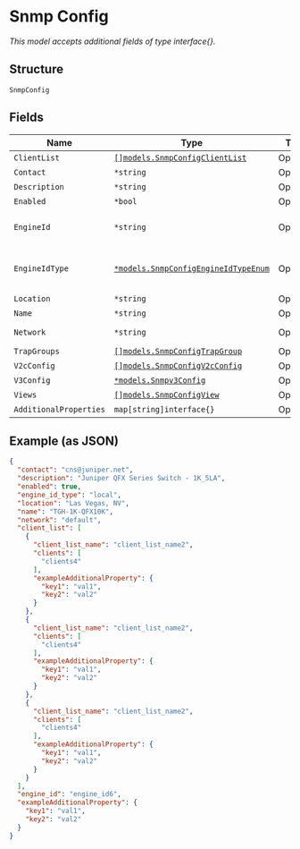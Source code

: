 
# Snmp Config

*This model accepts additional fields of type interface{}.*

## Structure

`SnmpConfig`

## Fields

| Name | Type | Tags | Description |
|  --- | --- | --- | --- |
| `ClientList` | [`[]models.SnmpConfigClientList`](../../doc/models/snmp-config-client-list.md) | Optional | - |
| `Contact` | `*string` | Optional | - |
| `Description` | `*string` | Optional | - |
| `Enabled` | `*bool` | Optional | **Default**: `true` |
| `EngineId` | `*string` | Optional | **Constraints**: *Maximum Length*: `27` |
| `EngineIdType` | [`*models.SnmpConfigEngineIdTypeEnum`](../../doc/models/snmp-config-engine-id-type-enum.md) | Optional | enum: `local`, `use_mac_address`<br><br>**Default**: `"local"` |
| `Location` | `*string` | Optional | - |
| `Name` | `*string` | Optional | - |
| `Network` | `*string` | Optional | **Default**: `"default"` |
| `TrapGroups` | [`[]models.SnmpConfigTrapGroup`](../../doc/models/snmp-config-trap-group.md) | Optional | - |
| `V2cConfig` | [`[]models.SnmpConfigV2cConfig`](../../doc/models/snmp-config-v2-c-config.md) | Optional | - |
| `V3Config` | [`*models.Snmpv3Config`](../../doc/models/snmpv-3-config.md) | Optional | - |
| `Views` | [`[]models.SnmpConfigView`](../../doc/models/snmp-config-view.md) | Optional | - |
| `AdditionalProperties` | `map[string]interface{}` | Optional | - |

## Example (as JSON)

```json
{
  "contact": "cns@juniper.net",
  "description": "Juniper QFX Series Switch - 1K_5LA",
  "enabled": true,
  "engine_id_type": "local",
  "location": "Las Vegas, NV",
  "name": "TGH-1K-QFX10K",
  "network": "default",
  "client_list": [
    {
      "client_list_name": "client_list_name2",
      "clients": [
        "clients4"
      ],
      "exampleAdditionalProperty": {
        "key1": "val1",
        "key2": "val2"
      }
    },
    {
      "client_list_name": "client_list_name2",
      "clients": [
        "clients4"
      ],
      "exampleAdditionalProperty": {
        "key1": "val1",
        "key2": "val2"
      }
    },
    {
      "client_list_name": "client_list_name2",
      "clients": [
        "clients4"
      ],
      "exampleAdditionalProperty": {
        "key1": "val1",
        "key2": "val2"
      }
    }
  ],
  "engine_id": "engine_id6",
  "exampleAdditionalProperty": {
    "key1": "val1",
    "key2": "val2"
  }
}
```

